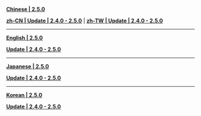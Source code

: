 **[Chinese | 2.5.0](https://autopatchos.starrails.com/client/download/20240829164020_qtk3tKbf0isYIxAo/PC/Chinese.7z)**

**[zh-CN | Update | 2.4.0 - 2.5.0](https://autopatchos.starrails.com/client/diff/hkrpg_global/audio_zh-cn_2.4.0_2.5.0_hdiff_rYwEpnnswKdxIFeU.zip)** | 
**[zh-TW | Update | 2.4.0 - 2.5.0](https://autopatchos.starrails.com/client/diff/hkrpg_global/audio_zh-tw_2.4.0_2.5.0_hdiff_bJKPfqpQpaJnsmHc.zip)**

---

**[English | 2.5.0](https://autopatchos.starrails.com/client/download/20240829164020_qtk3tKbf0isYIxAo/PC/English.7z)**

**[Update | 2.4.0 - 2.5.0](https://autopatchos.starrails.com/client/diff/hkrpg_global/audio_en-us_2.4.0_2.5.0_hdiff_QIOJHHxEiVLLsdXs.zip)**

---

**[Japanese | 2.5.0](https://autopatchos.starrails.com/client/download/20240829164020_qtk3tKbf0isYIxAo/PC/Japanese.7z)**

**[Update | 2.4.0 - 2.5.0](https://autopatchos.starrails.com/client/diff/hkrpg_global/audio_ja-jp_2.4.0_2.5.0_hdiff_qualQAejXaBJlMxW.zip)**

---

**[Korean | 2.5.0](https://autopatchos.starrails.com/client/download/20240829164020_qtk3tKbf0isYIxAo/PC/Korean.7z)**

**[Update | 2.4.0 - 2.5.0](https://autopatchos.starrails.com/client/diff/hkrpg_global/audio_ko-kr_2.4.0_2.5.0_hdiff_aoQvnFCslqAYEViB.zip)**